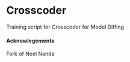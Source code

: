 # Crosscoder
Training script for Crosscoder for Model Diffing

#### Acknowlegements
Fork of Neel Nanda
